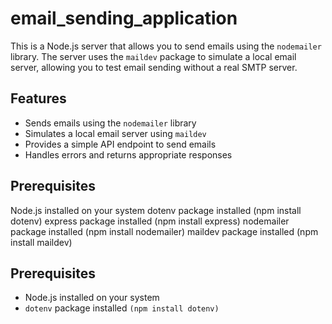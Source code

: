 # email_sending_application

This is a Node.js server that allows you to send emails using the `nodemailer` library. The server uses the `maildev` package to simulate a local email server, allowing you to test email sending without a real SMTP server.

## Features

- Sends emails using the `nodemailer` library
- Simulates a local email server using `maildev`
- Provides a simple API endpoint to send emails
- Handles errors and returns appropriate responses

## Prerequisites
Node.js installed on your system
dotenv package installed (npm install dotenv)
express package installed (npm install express)
nodemailer package installed (npm install nodemailer)
maildev package installed (npm install maildev)

## Prerequisites
- Node.js installed on your system
- `dotenv` package installed `(npm install dotenv)`